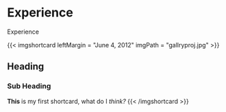 # Experience

Experience 


{{< imgshortcard leftMargin = "June 4, 2012" 
    imgPath = "gallryproj.jpg"  >}}
    <h2>Heading</h2>
    <h3>Sub Heading </h3>
    <strong> This </strong> is my first shortcard, what do I <i> think? </i>
{{< /imgshortcard >}}
